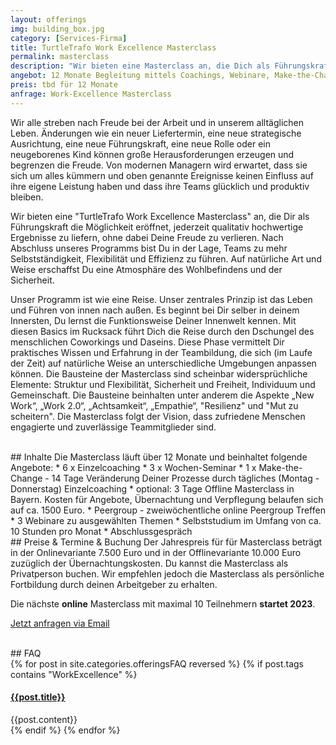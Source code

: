 ```yaml
---
layout: offerings
img: building_box.jpg
category: [Services-Firma]
title: TurtleTrafo Work Excellence Masterclass
permalink: masterclass
description: "Wir bieten eine Masterclass an, die Dich als Führungskraft ausbildet, um jederzeit qualitativ hochwertige Ergebnisse zu liefern, ohne Deine Freude zu verlieren."
angebot: 12 Monate Begleitung mittels Coachings, Webinare, Make-the-Change Woche und Peergroup
preis: tbd für 12 Monate
anfrage: Work-Excellence Masterclass
---
```


<!--
Work Freedom Business Masterclass
Work Excellence Masterclass
Connect to the Wisdom of High Performance Management / delivery
Open the Secret of High Performance Management
Human Being Management Masterclass
Pandamy Flexible Management Masterclass
Change / Transformation Stable Management Masterclass
Challenge Resiliency
-->

Wir alle streben nach Freude bei der Arbeit und in unserem alltäglichen Leben. Änderungen wie ein neuer Liefertermin, eine neue strategische Ausrichtung, eine neue Führungskraft, eine neue Rolle oder ein neugeborenes Kind können große Herausforderungen erzeugen und begrenzen die Freude. Von modernen Managern wird erwartet, dass sie sich um alles kümmern und oben genannte Ereignisse keinen Einfluss auf ihre eigene Leistung haben und dass ihre Teams glücklich und produktiv bleiben.

Wir bieten eine "TurtleTrafo Work Excellence Masterclass" an, die Dir als Führungskraft die Möglichkeit eröffnet, jederzeit qualitativ hochwertige Ergebnisse zu liefern, ohne dabei Deine Freude zu verlieren. Nach Abschluss unseres Programms bist Du in der Lage, Teams zu mehr Selbstständigkeit, Flexibilität und Effizienz zu führen. Auf natürliche Art und Weise erschaffst Du eine Atmosphäre des Wohlbefindens und der Sicherheit.

Unser Programm ist wie eine Reise. Unser zentrales Prinzip ist das Leben und Führen von innen nach außen. Es beginnt bei Dir selber in deinem Innersten, Du lernst die Funktionsweise Deiner Innenwelt kennen. Mit diesen Basics im Rucksack führt Dich die Reise durch den Dschungel des menschlichen Coworkings und Daseins. Diese Phase vermittelt Dir praktisches Wissen und Erfahrung in der Teambildung, die sich (im Laufe der Zeit) auf natürliche Weise an unterschiedliche Umgebungen anpassen können. Die Bausteine der Masterclass sind scheinbar widersprüchliche Elemente: Struktur und Flexibilität, Sicherheit und Freiheit, Individuum und Gemeinschaft. Die Bausteine beinhalten unter anderem die Aspekte „New Work“, „Work 2.0“, „Achtsamkeit“, „Empathie“, "Resilienz" und "Mut zu scheitern". Die Masterclass folgt der Vision, dass zufriedene Menschen engagierte und zuverlässige Teammitglieder sind.


<br>
## Inhalte
Die Masterclass läuft über 12 Monate und beinhaltet folgende Angebote:
* 6 x Einzelcoaching
* 3 x Wochen-Seminar
* 1 x Make-the-Change - 14 Tage Veränderung Deiner Prozesse durch tägliches (Montag - Donnerstag) Einzelcoaching
* optional: 3 Tage Offline Masterclass in Bayern. Kosten für Angebote, Übernachtung und Verpflegung belaufen sich auf ca. 1500 Euro.
* Peergroup - zweiwöchentliche online Peergroup Treffen
* 3 Webinare zu ausgewählten Themen
* Selbststudium im Umfang von ca. 10 Stunden pro Monat
* Abschlussgespräch


<br>
## Preise & Termine & Buchung
Der Jahrespreis für für Masterclass beträgt in der Onlinevariante 7.500 Euro und in der Offlinevariante 10.000 Euro zuzüglich der Übernachtungskosten. Du kannst die Masterclass als Privatperson buchen. Wir empfehlen jedoch die Masterclass als persönliche Fortbildung durch deinen Arbeitgeber zu erhalten.

Die nächste **online** Masterclass mit maximal 10 Teilnehmern **startet 2023**.

<a href="mailto:{{ site.email }}?subject=Anfrage Masterclass" target="_blank" class="btn btn-primary">Jetzt anfragen via Email</a>

<!--
<br>
<div class="panel panel-info">
  <div class="panel-heading">
    <h3 class="panel-title">Eröffnungs-Masterclass</h3>
  </div>
  <div class="panel-body">
    Die <b>Eröffnungs-Masterclass</b> startet am <b>15. Februar 2022</b> im familiären Rahmen von maximal 5 Teilnehmern. Teilnahme nur auf persönliche Einladung, persönliche Empfehlung oder einer individuellen Bewerbungsemail. Für Privatpersonen geben wir eine 50% Ermäßigung auf den Preis der Eröffnungs-Masterclass.
  </div>
</div>
-->


<br>
## FAQ
<div class="panel-group" id="accordion" role="tablist" aria-multiselectable="true">
  <div class="panel panel-default">
  {% for post in site.categories.offeringsFAQ reversed %}
    {% if post.tags contains "WorkExcellence" %}
    <div class="panel-heading" role="tab" id="{{post.anker}}Head">
      <h4 class="panel-title">
        <a rclass="collapsed" ole="button" data-toggle="collapse" data-parent="#accordion" href="#{{post.anker}}Role" aria-expanded="false" aria-controls="{{post.anker}}">
          {{post.title}}
        </a>
      </h4>
    </div>
    <div id="{{post.anker}}Role" class="panel-collapse collapse" role="tabpanel" aria-labelledby="{{post.anker}}Head">
      <div class="panel-body">
        {{post.content}}
      </div>
    </div>
    {% endif %}
  {% endfor %}
  </div>
</div>
